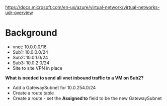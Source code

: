 https://docs.microsoft.com/en-us/azure/virtual-network/virtual-networks-udr-overview

# Background

- vnet: 10.0.0.0/16
- Sub1: 10.0.0.0/24
- Sub2: 10.0.1.0/24
- Sub3: 10.0.2.0/24
- Site to site VPN in place

**What is needed to send all vnet inbound traffic to a VM on Sub2?**
- Add a GatewaySubnet for 10.0.254.0/24
- Create a route table
- Create a route - set the **Assigned to** field to be the new GatewaySubnet
